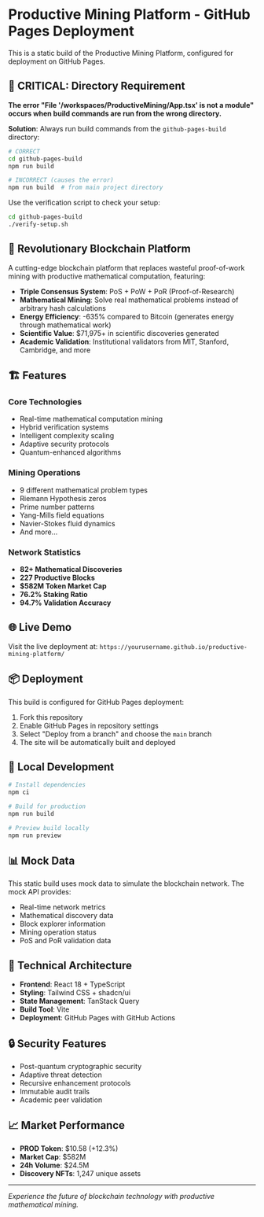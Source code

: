 # Productive Mining Platform - GitHub Pages Deployment

This is a static build of the Productive Mining Platform, configured for deployment on GitHub Pages.

## 🚨 CRITICAL: Directory Requirement

**The error "File '/workspaces/ProductiveMining/App.tsx' is not a module" occurs when build commands are run from the wrong directory.**

**Solution**: Always run build commands from the `github-pages-build` directory:

```bash
# CORRECT
cd github-pages-build
npm run build

# INCORRECT (causes the error)
npm run build  # from main project directory
```

Use the verification script to check your setup:
```bash
cd github-pages-build
./verify-setup.sh
```

## 🚀 Revolutionary Blockchain Platform

A cutting-edge blockchain platform that replaces wasteful proof-of-work mining with productive mathematical computation, featuring:

- **Triple Consensus System**: PoS + PoW + PoR (Proof-of-Research)
- **Mathematical Mining**: Solve real mathematical problems instead of arbitrary hash calculations
- **Energy Efficiency**: -635% compared to Bitcoin (generates energy through mathematical work)
- **Scientific Value**: $71,975+ in scientific discoveries generated
- **Academic Validation**: Institutional validators from MIT, Stanford, Cambridge, and more

## 🏗️ Features

### Core Technologies
- Real-time mathematical computation mining
- Hybrid verification systems
- Intelligent complexity scaling
- Adaptive security protocols
- Quantum-enhanced algorithms

### Mining Operations
- 9 different mathematical problem types
- Riemann Hypothesis zeros
- Prime number patterns
- Yang-Mills field equations
- Navier-Stokes fluid dynamics
- And more...

### Network Statistics
- **82+ Mathematical Discoveries**
- **227 Productive Blocks**
- **$582M Token Market Cap**
- **76.2% Staking Ratio**
- **94.7% Validation Accuracy**

## 🌐 Live Demo

Visit the live deployment at: `https://yourusername.github.io/productive-mining-platform/`

## 📦 Deployment

This build is configured for GitHub Pages deployment:

1. Fork this repository
2. Enable GitHub Pages in repository settings
3. Select "Deploy from a branch" and choose the `main` branch
4. The site will be automatically built and deployed

## 🔧 Local Development

```bash
# Install dependencies
npm ci

# Build for production
npm run build

# Preview build locally
npm run preview
```

## 📊 Mock Data

This static build uses mock data to simulate the blockchain network. The mock API provides:

- Real-time network metrics
- Mathematical discovery data
- Block explorer information
- Mining operation status
- PoS and PoR validation data

## 🎯 Technical Architecture

- **Frontend**: React 18 + TypeScript
- **Styling**: Tailwind CSS + shadcn/ui
- **State Management**: TanStack Query
- **Build Tool**: Vite
- **Deployment**: GitHub Pages with GitHub Actions

## 🔒 Security Features

- Post-quantum cryptographic security
- Adaptive threat detection
- Recursive enhancement protocols
- Immutable audit trails
- Academic peer validation

## 📈 Market Performance

- **PROD Token**: $10.58 (+12.3%)
- **Market Cap**: $582M
- **24h Volume**: $24.5M
- **Discovery NFTs**: 1,247 unique assets

---

*Experience the future of blockchain technology with productive mathematical mining.*